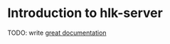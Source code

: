 # Introduction to hlk-server

TODO: write [great documentation](http://jacobian.org/writing/what-to-write/)
